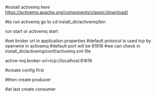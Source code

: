 
#install activemq here
https://activemq.apache.org/components/classic/download/

#to run activemq
go to cd install_dir/activemq/bin

run start or activemq start

#set broker url in application.properties
#default protocol is used tcp by openwire in activemq
#default port will be 61616
#we can check in install_dir/activemq/conf/activemq.xml file

active-mq.broker-url=tcp://localhost:61616

#create config first 

#then create producer

#at last create consumer



